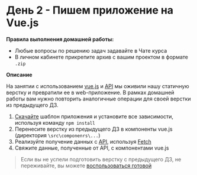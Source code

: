 # День 2 - Пишем приложение на Vue.js

**Правила выполнения домашней работы:**

- Любые вопросы по решению задач задавайте в Чате курса
- В личном кабинете прикрепите архив с вашим проектом в формате `.zip`

**Описание**

На занятии с использованием [vue.js](https://vuejs.org/) и [API](https://netology-api-marvel.herokuapp.com/characters) 
мы оживили нашу статичную верстку и превратили ее в web-приложение. 
В рамках домашней работы вам нужно повторить аналогичные операции для своей верстки из предыдущего ДЗ. 

1. [Скачайте](https://downgit.github.io/#/home?url=https:%2F%2Fgithub.com%2Fnetology-code%2FJSFREE-homeworks%2Ftree%2Fmain%2Fday-2%2Fstarting-template) шаблон приложения и установите все зависимости, используя команду `npm install`
1. Перенесите верстку из предыдущего ДЗ в компоненты vue.js (директория `\src\componenrs\...`)
1. Реализуйте получение данных с [API](https://netology-api-marvel.herokuapp.com/characters), используя [Fetch](https://learn.javascript.ru/fetch)
1. Свяжите данные, полученные от API, с компонентами vue.js 

> Если вы не успели подготовить верстку с предыдущего ДЗ, не переживайте, вы можете 
[воспользоваться готовой](html-template) 



